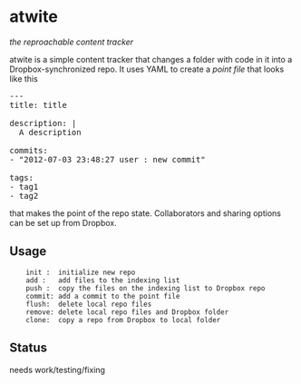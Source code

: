 atwite
==========
_the reproachable content tracker_


 atwite is a simple content tracker that changes a folder with code in it into a Dropbox-synchronized repo.
 It uses YAML to create a _point file_ that looks like this
 
<pre>
--- 
title: title

description: |
  A description

commits: 
- "2012-07-03 23:48:27 user : new commit"

tags: 
- tag1
- tag2
</pre>

that makes the point of the repo state. Collaborators and sharing options can be set up from Dropbox.

Usage
------

```
    init :  initialize new repo
    add :   add files to the indexing list
    push :  copy the files on the indexing list to Dropbox repo
    commit: add a commit to the point file
    flush:  delete local repo files
    remove: delete local repo files and Dropbox folder
    clone:  copy a repo from Dropbox to local folder
```

Status
------

needs work/testing/fixing
